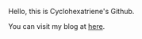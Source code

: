 Hello, this is Cyclohexatriene's Github.

You can visit my blog at <a href="https://cyclohexatriene.github.io">here</a>.
